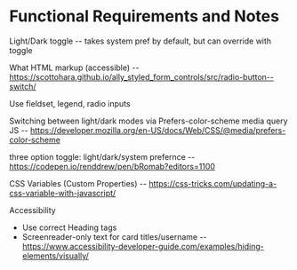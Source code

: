 # Functional Requirements and Notes

Light/Dark toggle -- takes system pref by default, but can override with toggle

What HTML markup (accessible) -- https://scottohara.github.io/ally_styled_form_controls/src/radio-button--switch/

Use fieldset, legend, radio inputs

Switching between light/dark modes via Prefers-color-scheme media query JS -- https://developer.mozilla.org/en-US/docs/Web/CSS/@media/prefers-color-scheme

three option toggle: light/dark/system prefernce -- https://codepen.io/renddrew/pen/bRomab?editors=1100

CSS Variables (Custom Properties) -- https://css-tricks.com/updating-a-css-variable-with-javascript/

Accessibility 
- Use correct Heading tags
- Screenreader-only text for card titles/username -- https://www.accessibility-developer-guide.com/examples/hiding-elements/visually/


